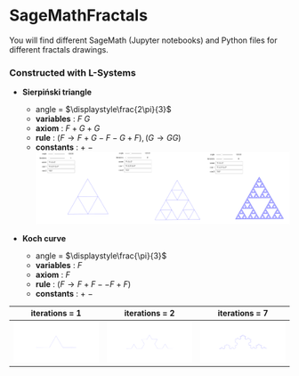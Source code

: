 # SageMathFractals
You will find different SageMath (Jupyter notebooks) and Python files  for different fractals drawings.
### Constructed with L-Systems
- **Sierpiński triangle**
  - angle = $\displaystyle\frac{2\pi}{3}$
  - **variables** : $F\ G$
  - **axiom** : $F+G+G$
  - **rule** : $(F \rightarrow F+G-F-G+F) , (G \rightarrow GG)$
  - **constants** : $+\ -$
![L-System_Sierpinski](_Pictures/Sierpinski.png)


- **Koch curve**
  - angle = $\displaystyle\frac{\pi}{3}$
  - **variables** : $F$
  - **axiom** : $F$
  - **rule** : $(F \rightarrow F+F--F+F)$
  - **constants** : $+\ -$

| iterations = 1        | iterations = 2      | iterations = 7 |
:-------------------------:|:-------------------------:|:-------------------------:
![](_Pictures/koch_1.png)  |  ![](_Pictures/koch_2.png) | ![](_Pictures/koch_3.png)
